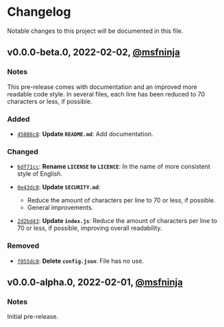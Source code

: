 # Changelog

Notable changes to this project will be documented in this file.

## v0.0.0-beta.0, 2022-02-02, [@msfninja](https://github.com/msfninja)

### Notes

This pre-release comes with documentation and an improved more readable
code style. In several files, each line has been reduced to 70
characters or less, if possible.

### Added

 - [`45086c8`](https://github.com/kerig-it/sanitiser/commit/45086c8f05cee1ee9d0a253baeed4a2c085c9dc1):
 **Update `README.md`**: Add documentation.

### Changed

 - [`6df71cc`](https://github.com/kerig-it/sanitiser/commit/6df71ccd0fb519107eceb38ef2110a6b116dacf8):
 **Rename `LICENSE` to `LICENCE`**: In the name of more consistent
 style of English.

 - [`0e43dc0`](https://github.com/kerig-it/sanitiser/commit/0e43dc02d74b4b84fc53bcdb8c32484b92c61b48):
 **Update `SECURITY.md`**:
   * Reduce the amount of characters per line to 70 or less, if
   possible.
   * General improvements.

 - [`2d2bd43`](https://github.com/kerig-it/sanitiser/commit/2d2bd43386cfade47f706d1a55c0278bdeed509b):
 **Update `index.js`**: Reduce the amount of characters per line to 70
 or less, if possible, improving overall readability.

### Removed

 - [`f055dc8`](https://github.com/kerig-it/sanitiser/commit/f055dc83dfd098304a4f22defe0bf38ec759a3e7):
 **Delete `config.json`**: File has no use.

## v0.0.0-alpha.0, 2022-02-01, [@msfninja](https://github.com/msfninja)

### Notes

Initial pre-release.
